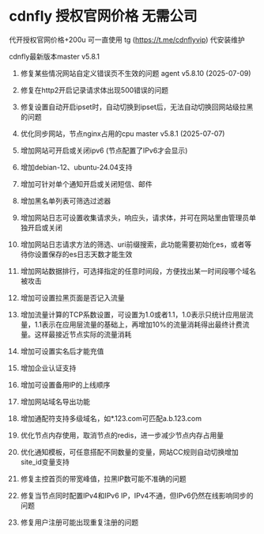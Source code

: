 # cdnfly 授权官网价格 无需公司 
代开授权官网价格+200u 可一直使用
tg (https://t.me/cdnflyvip) 代安装维护


cdnfly最新版本master v5.8.1

1. 修复某些情况网站自定义错误页不生效的问题
agent v5.8.10 (2025-07-09)

1. 修复在http2开启记录请求体出现500错误的问题
2. 修复设置自动开启ipset时，自动切换到ipset后，无法自动切换回网站级拉黑的问题
3. 优化同步网站，节点nginx占用的cpu
master v5.8.1 (2025-07-07)

1. 增加网站可开启或关闭ipv6 (节点配置了IPv6才会显示)
2. 增加debian-12、ubuntu-24.04支持
3. 增加可针对单个通知开启或关闭短信、邮件
4. 增加黑名单列表可筛选过滤器
5. 增加网站日志可设置收集请求头，响应头，请求体，并可在网站里由管理员单独开启或关闭
6. 增加网站日志请求方法的筛选、uri前缀搜索，此功能需要初始化es，或者等待你设置保存的es日志天数才能生效
7. 增加网站数据排行，可选择指定的任意时间段，方便找出某一时间段哪个域名被攻击
8. 增加可设置拉黑页面是否记入流量
9. 增加流量计算的TCP系数设置，可设置为1.0或者1.1，1.0表示只统计应用层流量，1.1表示在应用层流量的基础上，再增加10%的流量消耗得出最终计费流量。这样最接近节点实际的流量消耗
10. 增加可设置实名后才能充值
11. 增加企业认证支持
12. 增加可设置备用IP的上线顺序
13. 增加网站域名导出功能
14. 增加通配符支持多级域名，如*.123.com可匹配a.b.123.com
15. 优化节点内存使用，取消节点的redis，进一步减少节点内存占用量
16. 优化通知模板，可任意搭配不同数量的变量，网站CC规则自动切换增加site_id变量支持
17. 修复主控首页的带宽峰值，拉黑IP数可能不准确的问题
18. 修复当节点同时配置IPv4和IPv6 IP，IPv4不通，但IPv6仍然在线影响同步的问题
19. 修复用户注册可能出现重复注册的问题
